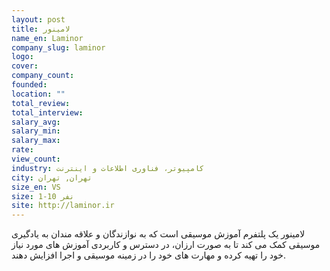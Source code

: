 ```yaml
---
layout: post
title: لامینور
name_en: Laminor
company_slug: laminor
logo: 
cover: 
company_count:
founded:
location: ""
total_review: 
total_interview: 
salary_avg: 
salary_min: 
salary_max: 
rate: 
view_count: 
industry: کامپیوتر، فناوری اطلاعات و اینترنت
city: تهران, تهران
size_en: VS
size: 1-10 نفر
site: http://laminor.ir
---
```


لامینور یک پلتفرم آموزش موسیقی است که به نوازندگان و علاقه مندان به یادگیری موسیقی کمک می کند تا به صورت ارزان، در دسترس و کاربردی آموزش های مورد نیاز خود را تهیه کرده و مهارت های خود را در زمینه موسیقی و اجرا افزایش دهند.
